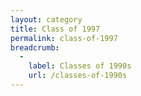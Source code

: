 ```yaml
---
layout: category
title: Class of 1997
permalink: class-of-1997
breadcrumb:
  -
    label: Classes of 1990s
    url: /classes-of-1990s
---
```

